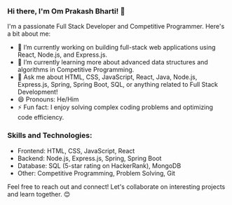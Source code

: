 ### Hi there, I'm Om Prakash Bharti! 👋

I'm a passionate Full Stack Developer and Competitive Programmer. Here's a bit about me:

- 🔭 I’m currently working on building full-stack web applications using React, Node.js, and Express.js.
- 🌱 I’m currently learning more about advanced data structures and algorithms in Competitive Programming.
- 💬 Ask me about HTML, CSS, JavaScript, React, Java, Node.js, Express.js, Spring, Spring Boot, SQL, or anything related to Full Stack Development!
- 😄 Pronouns: He/Him
- ⚡ Fun fact: I enjoy solving complex coding problems and optimizing code efficiency.

### Skills and Technologies:
- Frontend: HTML, CSS, JavaScript, React
- Backend: Node.js, Express.js, Spring, Spring Boot
- Database: SQL (5-star rating on HackerRank), MongoDB
- Other: Competitive Programming, Problem Solving, Git



Feel free to reach out and connect! Let's collaborate on interesting projects and learn together. 😊
